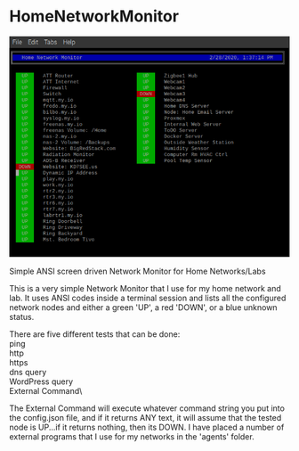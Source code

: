 # HomeNetworkMonitor
![Screenshot of HNM](/hnm-screen.png)

Simple ANSI screen driven Network Monitor for Home Networks/Labs

This is a very simple Network Monitor that I use for my home network and lab.  It uses ANSI codes inside a terminal session and lists all the configured network nodes and either a green 'UP', a red 'DOWN', or a blue unknown status.

There are five different tests that can be done:\
  ping\
  http\
  https\
  dns query\
  WordPress query\
  External Command\

The External Command will execute whatever command string you put into the config.json file, and if it returns ANY text, it will assume that the tested node is UP...if it returns nothing, then its DOWN.
I have placed a number of external programs that I use for my networks in the 'agents' folder.

